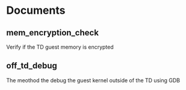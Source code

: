 
# Documents

## mem_encryption_check

Verify if the TD guest memory is encrypted

## off_td_debug

The meothod the debug the guest kernel outside of the TD using GDB
